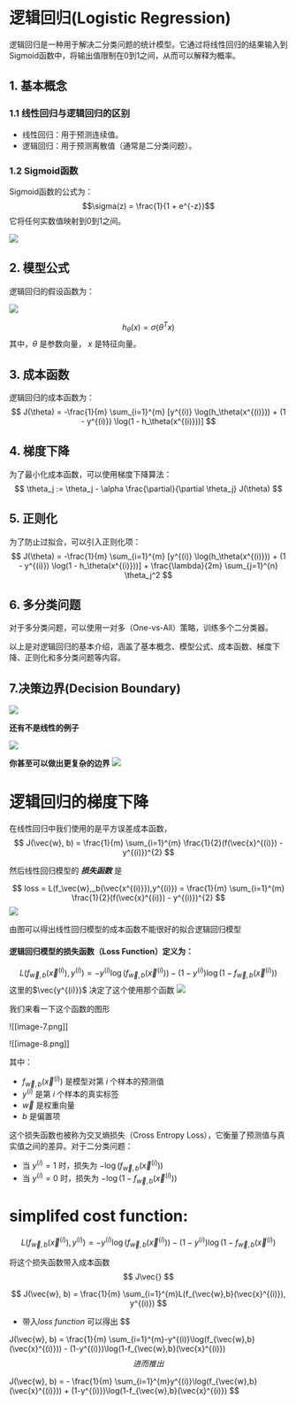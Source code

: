 # 逻辑回归(Logistic Regression)

逻辑回归是一种用于解决二分类问题的统计模型。它通过将线性回归的结果输入到Sigmoid函数中，将输出值限制在0到1之间，从而可以解释为概率。

## 1. 基本概念

### 1.1 线性回归与逻辑回归的区别
- 线性回归：用于预测连续值。
- 逻辑回归：用于预测离散值（通常是二分类问题）。


### 1.2 Sigmoid函数
Sigmoid函数的公式为：
$$\sigma(z) = \frac{1}{1 + e^{-z}}$$
它将任何实数值映射到0到1之间。

![](image/逻辑回归/image.png)

## 2. 模型公式

逻辑回归的假设函数为：

![](image/逻辑回归/image-1.png)

$$ 
h_\theta(x) = \sigma(\theta^T x) 
$$
其中，$\theta$ 是参数向量， $x$ 是特征向量。

## 3. 成本函数

逻辑回归的成本函数为：
$$
J(\theta) = -\frac{1}{m} \sum_{i=1}^{m} [y^{(i)} \log(h_\theta(x^{(i)})) + (1 - y^{(i)}) \log(1 - h_\theta(x^{(i)}))]
$$

## 4. 梯度下降

为了最小化成本函数，可以使用梯度下降算法：
$$
\theta_j := \theta_j - \alpha \frac{\partial}{\partial \theta_j} J(\theta) 
$$

## 5. 正则化

为了防止过拟合，可以引入正则化项：
$$ J(\theta) = -\frac{1}{m} \sum_{i=1}^{m} [y^{(i)} \log(h_\theta(x^{(i)})) + (1 - y^{(i)}) \log(1 - h_\theta(x^{(i)}))] + \frac{\lambda}{2m} \sum_{j=1}^{n} \theta_j^2 $$

## 6. 多分类问题

对于多分类问题，可以使用一对多（One-vs-All）策略，训练多个二分类器。

以上是对逻辑回归的基本介绍，涵盖了基本概念、模型公式、成本函数、梯度下降、正则化和多分类问题等内容。

## 7.决策边界(Decision Boundary)
![](image/逻辑回归/image-2.png)

**还有不是线性的例子**

![](image-3.png)


**你甚至可以做出更复杂的边界**
![](image-4.png)

# 逻辑回归的梯度下降
在线性回归中我们使用的是平方误差成本函数， 
$$
    J(\vec{w}, b) = \frac{1}{m} \sum_{i=1}^{m} \frac{1}{2}(f(\vec{x}^{(i)}) - y^{(i)})^{2} 
$$

然后线性回归模型的 ***损失函数*** 是

$$
loss = L(f_\vec{w},_b(\vec{x^{(i)}}),y^{(i)}) = \frac{1}{m} \sum_{i=1}^{m} \frac{1}{2}(f(\vec{x}^{(i)}) - y^{(i)})^{2} 
$$
![](image-5.png)

由图可以得出线性回归模型的成本函数不能很好的拟合逻辑回归模型
#### 逻辑回归模型的损失函数（Loss Function）定义为：
$$
L(f_{\vec{w},b}(\vec{x}^{(i)}), y^{(i)}) = -y^{(i)}\log(f_{\vec{w},b}(\vec{x}^{(i)})) - (1-y^{(i)})\log(1-f_{\vec{w},b}(\vec{x}^{(i)}))
$$
这里的$\vec{y^{(i)}}$ 决定了这个使用那个函数 
![](image-6.png)

我们来看一下这个函数的图形

![[image-7.png]]

![[image-8.png]]

其中：
- $f_{\vec{w},b}(\vec{x}^{(i)})$ 是模型对第 $i$ 个样本的预测值
- $y^{(i)}$ 是第 $i$ 个样本的真实标签
- $\vec{w}$ 是权重向量
- $b$ 是偏置项

这个损失函数也被称为交叉熵损失（Cross Entropy Loss），它衡量了预测值与真实值之间的差异。对于二分类问题：
- 当 $y^{(i)}=1$ 时，损失为 $-\log(f_{\vec{w},b}(\vec{x}^{(i)}))$
- 当 $y^{(i)}=0$ 时，损失为 $-\log(1-f_{\vec{w},b}(\vec{x}^{(i)}))$



# simplifed cost function:
$$
L(f_{\vec{w},b}(\vec{x}^{(i)}), y^{(i)}) = -y^{(i)}\log(f_{\vec{w},b}(\vec{x}^{(i)})) - (1-y^{(i)})\log(1-f_{\vec{w},b}(\vec{x}^{(i)})
$$

将这个损失函数带入成本函数
$$
J\vec{}
$$

$$
 J(\vec{w}, b) = \frac{1}{m} \sum_{i=1}^{m}L(f_{\vec{w},b}(\vec{x}^{(i)}), y^{(i)})
 $$
 - 带入$loss \ function$ 可以得出
$$

 J(\vec{w}, b) = \frac{1}{m} \sum_{i=1}^{m}-y^{(i)}\log(f_{\vec{w},b}(\vec{x}^{(i)})) - (1-y^{(i)})\log(1-f_{\vec{w},b}(\vec{x}^{(i)})
$$
进而推出
$$

 J(\vec{w}, b) = - \frac{1}{m} \sum_{i=1}^{m}y^{(i)}\log(f_{\vec{w},b}(\vec{x}^{(i)})) + (1-y^{(i)})\log(1-f_{\vec{w},b}(\vec{x}^{(i)})
$$

